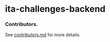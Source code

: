 # ita-challenges-backend

### Contributors.

See [contributors.md](contributors.md) for more details.